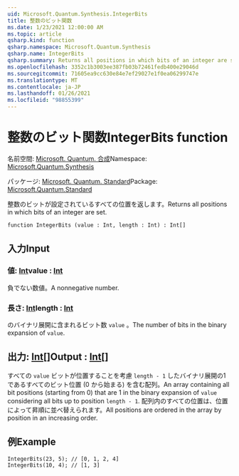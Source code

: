```yaml
---
uid: Microsoft.Quantum.Synthesis.IntegerBits
title: 整数のビット関数
ms.date: 1/23/2021 12:00:00 AM
ms.topic: article
qsharp.kind: function
qsharp.namespace: Microsoft.Quantum.Synthesis
qsharp.name: IntegerBits
qsharp.summary: Returns all positions in which bits of an integer are set.
ms.openlocfilehash: 3352c1b3003ee387fb03b72461fedb400e29046d
ms.sourcegitcommit: 71605ea9cc630e84e7ef29027e1f0ea06299747e
ms.translationtype: MT
ms.contentlocale: ja-JP
ms.lasthandoff: 01/26/2021
ms.locfileid: "98855399"
---
```

# <a name="integerbits-function"></a><span data-ttu-id="db2b3-102">整数のビット関数</span><span class="sxs-lookup"><span data-stu-id="db2b3-102">IntegerBits function</span></span>

<span data-ttu-id="db2b3-103">名前空間: [Microsoft. Quantum. 合成](xref:Microsoft.Quantum.Synthesis)</span><span class="sxs-lookup"><span data-stu-id="db2b3-103">Namespace: [Microsoft.Quantum.Synthesis](xref:Microsoft.Quantum.Synthesis)</span></span>

<span data-ttu-id="db2b3-104">パッケージ: [Microsoft. Quantum. Standard](https://nuget.org/packages/Microsoft.Quantum.Standard)</span><span class="sxs-lookup"><span data-stu-id="db2b3-104">Package: [Microsoft.Quantum.Standard](https://nuget.org/packages/Microsoft.Quantum.Standard)</span></span>


<span data-ttu-id="db2b3-105">整数のビットが設定されているすべての位置を返します。</span><span class="sxs-lookup"><span data-stu-id="db2b3-105">Returns all positions in which bits of an integer are set.</span></span>

```qsharp
function IntegerBits (value : Int, length : Int) : Int[]
```


## <a name="input"></a><span data-ttu-id="db2b3-106">入力</span><span class="sxs-lookup"><span data-stu-id="db2b3-106">Input</span></span>

### <a name="value--int"></a><span data-ttu-id="db2b3-107">値: [Int](xref:microsoft.quantum.lang-ref.int)</span><span class="sxs-lookup"><span data-stu-id="db2b3-107">value : [Int](xref:microsoft.quantum.lang-ref.int)</span></span>

<span data-ttu-id="db2b3-108">負でない数値。</span><span class="sxs-lookup"><span data-stu-id="db2b3-108">A nonnegative number.</span></span>


### <a name="length--int"></a><span data-ttu-id="db2b3-109">長さ: [Int](xref:microsoft.quantum.lang-ref.int)</span><span class="sxs-lookup"><span data-stu-id="db2b3-109">length : [Int](xref:microsoft.quantum.lang-ref.int)</span></span>

<span data-ttu-id="db2b3-110">のバイナリ展開に含まれるビット数 `value` 。</span><span class="sxs-lookup"><span data-stu-id="db2b3-110">The number of bits in the binary expansion of `value`.</span></span>



## <a name="output--int"></a><span data-ttu-id="db2b3-111">出力: [Int](xref:microsoft.quantum.lang-ref.int)[]</span><span class="sxs-lookup"><span data-stu-id="db2b3-111">Output : [Int](xref:microsoft.quantum.lang-ref.int)[]</span></span>

<span data-ttu-id="db2b3-112">すべての `value` ビットが位置することを考慮 `length - 1` したバイナリ展開の1であるすべてのビット位置 (0 から始まる) を含む配列。</span><span class="sxs-lookup"><span data-stu-id="db2b3-112">An array containing all bit positions (starting from 0) that are 1 in the binary expansion of `value` considering all bits up to position `length - 1`.</span></span>  <span data-ttu-id="db2b3-113">配列内のすべての位置は、位置によって昇順に並べ替えられます。</span><span class="sxs-lookup"><span data-stu-id="db2b3-113">All positions are ordered in the array by position in an increasing order.</span></span>

## <a name="example"></a><span data-ttu-id="db2b3-114">例</span><span class="sxs-lookup"><span data-stu-id="db2b3-114">Example</span></span>

```qsharp
IntegerBits(23, 5); // [0, 1, 2, 4]
IntegerBits(10, 4); // [1, 3]
```